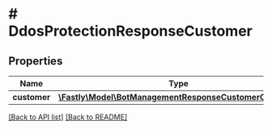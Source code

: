 # # DdosProtectionResponseCustomer

## Properties

Name | Type | Description | Notes
------------ | ------------- | ------------- | -------------
**customer** | [**\Fastly\Model\BotManagementResponseCustomerCustomer**](BotManagementResponseCustomerCustomer.md) |  | [optional] 


[[Back to API list]](../../README.md#endpoints) [[Back to README]](../../README.md)
